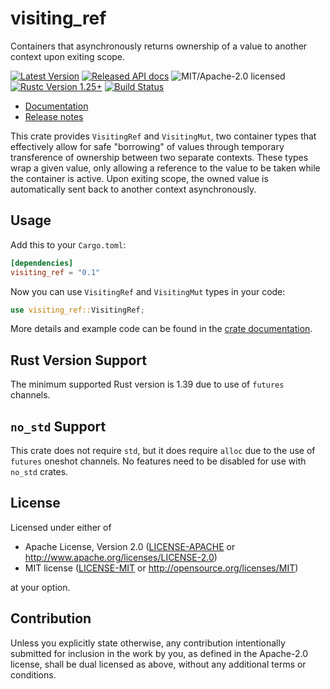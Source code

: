 visiting_ref
============

Containers that asynchronously returns ownership of a value to another context upon exiting
scope.

[![Latest Version](https://img.shields.io/crates/v/visiting_ref.svg)](https://crates.io/crates/visiting_ref)
[![Released API docs](https://docs.rs/visiting_ref/badge.svg)](https://docs.rs/visiting_ref)
![MIT/Apache-2.0 licensed](https://img.shields.io/crates/l/visiting_ref.svg)
[![Rustc Version 1.25+](https://img.shields.io/badge/rustc-1.39+-lightgray.svg)](https://blog.rust-lang.org/2019/11/07/Rust-1.39.0.html)
[![Build Status](https://travis-ci.org/okready/visiting_ref.svg?branch=master)](https://travis-ci.org/okready/visiting_ref)

- [Documentation](https://docs.rs/visiting_ref)
- [Release notes](https://github.com/okready/visiting_ref/releases)

This crate provides `VisitingRef` and `VisitingMut`, two container types that effectively
allow for safe "borrowing" of values through temporary transference of ownership between two
separate contexts. These types wrap a given value, only allowing a reference to the value to be
taken while the container is active. Upon exiting scope, the owned value is automatically sent
back to another context asynchronously.

## Usage

Add this to your `Cargo.toml`:

```toml
[dependencies]
visiting_ref = "0.1"
```

Now you can use `VisitingRef` and `VisitingMut` types in your code:

```rust
use visiting_ref::VisitingRef;
```

More details and example code can be found in the [crate
documentation](https://docs.rs/visiting_ref).

## Rust Version Support

The minimum supported Rust version is 1.39 due to use of `futures` channels.

## `no_std` Support

This crate does not require `std`, but it does require `alloc` due to the use of `futures` oneshot
channels. No features need to be disabled for use with `no_std` crates.

## License

Licensed under either of

 * Apache License, Version 2.0
   ([LICENSE-APACHE](LICENSE-APACHE) or http://www.apache.org/licenses/LICENSE-2.0)
 * MIT license
   ([LICENSE-MIT](LICENSE-MIT) or http://opensource.org/licenses/MIT)

at your option.

## Contribution

Unless you explicitly state otherwise, any contribution intentionally submitted
for inclusion in the work by you, as defined in the Apache-2.0 license, shall be
dual licensed as above, without any additional terms or conditions.
